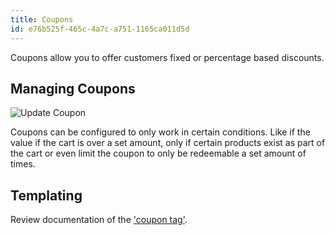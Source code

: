 ```yaml
---
title: Coupons
id: e76b525f-465c-4a7c-a751-1165ca011d5d
---
```

Coupons allow you to offer customers fixed or percentage based discounts.

## Managing Coupons

![Update Coupon](/assets/coupon-publish-form.png)

Coupons can be configured to only work in certain conditions. Like if the value if the cart is over a set amount, only if certain products exist as part of the cart or even limit the coupon to only be redeemable a set amount of times.

## Templating

Review documentation of the ['coupon tag'](https://sc-docs.doublethree.digital/latest/tags/coupon-tag).
